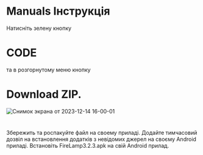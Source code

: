 # Manuals   Інструкція
Натисніть зелену кнопку 
# CODE  
та в розгорнутому меню кнопку 

# Download ZIP.
![Снимок экрана от 2023-12-14 16-00-01](https://github.com/alvikskor/Manuals/assets/81966221/d62f0192-7091-42ad-87e6-a82bf59d4f3c)
# 

Збережить та роспакуйте файл на своему приладі.
Додайте тимчасовий дозвіл на встановлення додатків з невідомих джерел на своєму Android приладі.
Встановіть FireLamp3.2.3.apk на свій Android прилад.
